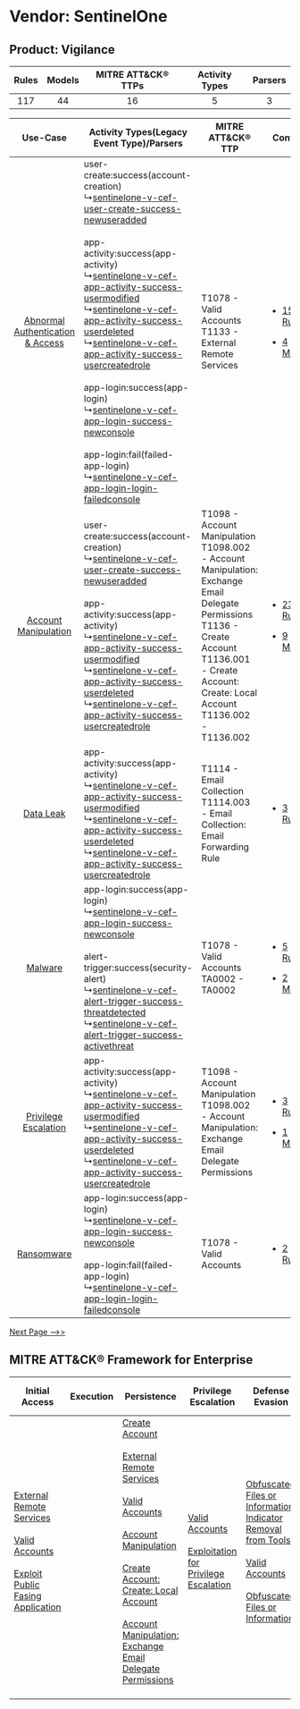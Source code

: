 Vendor: SentinelOne
===================
Product: Vigilance
------------------
| Rules | Models | MITRE ATT&CK® TTPs | Activity Types | Parsers |
|:-----:|:------:|:------------------:|:--------------:|:-------:|
|  117  |   44   |         16         |       5        |    3    |

|    Use-Case    | Activity Types(Legacy Event Type)/Parsers    | MITRE ATT&CK® TTP    | Content    |
|:----:| ---- | ---- | ---- |
| [Abnormal Authentication & Access](../../../UseCases/uc_abnormal_authentication_&_access.md) |  user-create:success(account-creation)<br> ↳[sentinelone-v-cef-user-create-success-newuseradded](Ps/pC_sentinelonevcefusercreatesuccessnewuseradded.md)<br><br> app-activity:success(app-activity)<br> ↳[sentinelone-v-cef-app-activity-success-usermodified](Ps/pC_sentinelonevcefappactivitysuccessusermodified.md)<br> ↳[sentinelone-v-cef-app-activity-success-userdeleted](Ps/pC_sentinelonevcefappactivitysuccessuserdeleted.md)<br> ↳[sentinelone-v-cef-app-activity-success-usercreatedrole](Ps/pC_sentinelonevcefappactivitysuccessusercreatedrole.md)<br><br> app-login:success(app-login)<br> ↳[sentinelone-v-cef-app-login-success-newconsole](Ps/pC_sentinelonevcefapploginsuccessnewconsole.md)<br><br> app-login:fail(failed-app-login)<br> ↳[sentinelone-v-cef-app-login-login-failedconsole](Ps/pC_sentinelonevcefapploginloginfailedconsole.md)<br> | T1078 - Valid Accounts<br>T1133 - External Remote Services<br>    | [<ul><li>15 Rules</li></ul><ul><li>4 Models</li></ul>](RM/r_m_sentinelone_vigilance_Abnormal_Authentication_&_Access.md) |
|    [Account Manipulation](../../../UseCases/uc_account_manipulation.md)    |  user-create:success(account-creation)<br> ↳[sentinelone-v-cef-user-create-success-newuseradded](Ps/pC_sentinelonevcefusercreatesuccessnewuseradded.md)<br><br> app-activity:success(app-activity)<br> ↳[sentinelone-v-cef-app-activity-success-usermodified](Ps/pC_sentinelonevcefappactivitysuccessusermodified.md)<br> ↳[sentinelone-v-cef-app-activity-success-userdeleted](Ps/pC_sentinelonevcefappactivitysuccessuserdeleted.md)<br> ↳[sentinelone-v-cef-app-activity-success-usercreatedrole](Ps/pC_sentinelonevcefappactivitysuccessusercreatedrole.md)<br>    | T1098 - Account Manipulation<br>T1098.002 - Account Manipulation: Exchange Email Delegate Permissions<br>T1136 - Create Account<br>T1136.001 - Create Account: Create: Local Account<br>T1136.002 - T1136.002<br> | [<ul><li>23 Rules</li></ul><ul><li>9 Models</li></ul>](RM/r_m_sentinelone_vigilance_Account_Manipulation.md)    |
|    [Data Leak](../../../UseCases/uc_data_leak.md)    |  app-activity:success(app-activity)<br> ↳[sentinelone-v-cef-app-activity-success-usermodified](Ps/pC_sentinelonevcefappactivitysuccessusermodified.md)<br> ↳[sentinelone-v-cef-app-activity-success-userdeleted](Ps/pC_sentinelonevcefappactivitysuccessuserdeleted.md)<br> ↳[sentinelone-v-cef-app-activity-success-usercreatedrole](Ps/pC_sentinelonevcefappactivitysuccessusercreatedrole.md)<br>    | T1114 - Email Collection<br>T1114.003 - Email Collection: Email Forwarding Rule<br>    | [<ul><li>3 Rules</li></ul>](RM/r_m_sentinelone_vigilance_Data_Leak.md)    |
|    [Malware](../../../UseCases/uc_malware.md)    |  app-login:success(app-login)<br> ↳[sentinelone-v-cef-app-login-success-newconsole](Ps/pC_sentinelonevcefapploginsuccessnewconsole.md)<br><br> alert-trigger:success(security-alert)<br> ↳[sentinelone-v-cef-alert-trigger-success-threatdetected](Ps/pC_sentinelonevcefalerttriggersuccessthreatdetected.md)<br> ↳[sentinelone-v-cef-alert-trigger-success-activethreat](Ps/pC_sentinelonevcefalerttriggersuccessactivethreat.md)<br>    | T1078 - Valid Accounts<br>TA0002 - TA0002<br>    | [<ul><li>5 Rules</li></ul><ul><li>2 Models</li></ul>](RM/r_m_sentinelone_vigilance_Malware.md)    |
|    [Privilege Escalation](../../../UseCases/uc_privilege_escalation.md)    |  app-activity:success(app-activity)<br> ↳[sentinelone-v-cef-app-activity-success-usermodified](Ps/pC_sentinelonevcefappactivitysuccessusermodified.md)<br> ↳[sentinelone-v-cef-app-activity-success-userdeleted](Ps/pC_sentinelonevcefappactivitysuccessuserdeleted.md)<br> ↳[sentinelone-v-cef-app-activity-success-usercreatedrole](Ps/pC_sentinelonevcefappactivitysuccessusercreatedrole.md)<br>    | T1098 - Account Manipulation<br>T1098.002 - Account Manipulation: Exchange Email Delegate Permissions<br>    | [<ul><li>3 Rules</li></ul><ul><li>1 Models</li></ul>](RM/r_m_sentinelone_vigilance_Privilege_Escalation.md)    |
|    [Ransomware](../../../UseCases/uc_ransomware.md)    |  app-login:success(app-login)<br> ↳[sentinelone-v-cef-app-login-success-newconsole](Ps/pC_sentinelonevcefapploginsuccessnewconsole.md)<br><br> app-login:fail(failed-app-login)<br> ↳[sentinelone-v-cef-app-login-login-failedconsole](Ps/pC_sentinelonevcefapploginloginfailedconsole.md)<br>    | T1078 - Valid Accounts<br>    | [<ul><li>2 Rules</li></ul>](RM/r_m_sentinelone_vigilance_Ransomware.md)    |
[Next Page -->>](2_ds_sentinelone_vigilance.md)

MITRE ATT&CK® Framework for Enterprise
--------------------------------------
| Initial Access                                                                                                                                                                                                                         | Execution | Persistence                                                                                                                                                                                                                                                                                                                                                                                                                                                                                                  | Privilege Escalation                                                                                                                                          | Defense Evasion                                                                                                                                                                                                                                                               | Credential Access | Discovery | Lateral Movement | Collection                                                                                                                                                            | Command and Control                                                                                                                       | Exfiltration | Impact |
| -------------------------------------------------------------------------------------------------------------------------------------------------------------------------------------------------------------------------------------- | --------- | ------------------------------------------------------------------------------------------------------------------------------------------------------------------------------------------------------------------------------------------------------------------------------------------------------------------------------------------------------------------------------------------------------------------------------------------------------------------------------------------------------------ | ------------------------------------------------------------------------------------------------------------------------------------------------------------- | ----------------------------------------------------------------------------------------------------------------------------------------------------------------------------------------------------------------------------------------------------------------------------- | ----------------- | --------- | ---------------- | --------------------------------------------------------------------------------------------------------------------------------------------------------------------- | ----------------------------------------------------------------------------------------------------------------------------------------- | ------------ | ------ |
| [External Remote Services](https://attack.mitre.org/techniques/T1133)<br><br>[Valid Accounts](https://attack.mitre.org/techniques/T1078)<br><br>[Exploit Public Fasing Application](https://attack.mitre.org/techniques/T1190)<br><br> |           | [Create Account](https://attack.mitre.org/techniques/T1136)<br><br>[External Remote Services](https://attack.mitre.org/techniques/T1133)<br><br>[Valid Accounts](https://attack.mitre.org/techniques/T1078)<br><br>[Account Manipulation](https://attack.mitre.org/techniques/T1098)<br><br>[Create Account: Create: Local Account](https://attack.mitre.org/techniques/T1136/001)<br><br>[Account Manipulation: Exchange Email Delegate Permissions](https://attack.mitre.org/techniques/T1098/002)<br><br> | [Valid Accounts](https://attack.mitre.org/techniques/T1078)<br><br>[Exploitation for Privilege Escalation](https://attack.mitre.org/techniques/T1068)<br><br> | [Obfuscated Files or Information: Indicator Removal from Tools](https://attack.mitre.org/techniques/T1027/005)<br><br>[Valid Accounts](https://attack.mitre.org/techniques/T1078)<br><br>[Obfuscated Files or Information](https://attack.mitre.org/techniques/T1027)<br><br> |                   |           |                  | [Email Collection](https://attack.mitre.org/techniques/T1114)<br><br>[Email Collection: Email Forwarding Rule](https://attack.mitre.org/techniques/T1114/003)<br><br> | [Proxy: Multi-hop Proxy](https://attack.mitre.org/techniques/T1090/003)<br><br>[Proxy](https://attack.mitre.org/techniques/T1090)<br><br> |              |        |